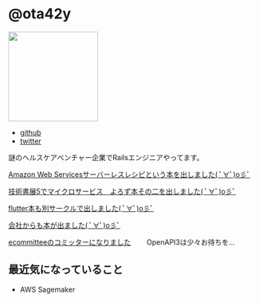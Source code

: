 # @ota42y
<img src="https://avatars1.githubusercontent.com/u/6755375?s=400&u=b672166e12b77fb22553348ac4d9fb035b69381c&v=4" width=180 />

- [github](https://github.com/ota42y)
- [twitter](https://twitter.com/ota42y)

謎のヘルスケアベンチャー企業でRailsエンジニアやってます。  

[Amazon Web Servicesサーバーレスレシピという本を出しました( ﾟ∀ﾟ)o彡ﾟ](https://www.amazon.co.jp/gp/product/B07HXW1MJW/ref=as_li_tl?ie=UTF8&camp=247&creative=1211&creativeASIN=B07HXW1MJW&linkCode=as2&tag=ota42y-22&linkId=5174f8f30bb21372de55744805a36ad8)

[技術書展5でマイクロサービス　よろず本その二を出しました( ﾟ∀ﾟ)o彡ﾟ](https://booth.pm/ja/items/1040359)

[flutter本も別サークルで出しました( ﾟ∀ﾟ)o彡ﾟ](https://booth.pm/ja/items/1040373)

[会社からも本が出ました( ﾟ∀ﾟ)o彡ﾟ](https://ota42y.com/blog/2018/10/07/techbook_5_result/)

[ecommitteeのコミッターになりました](https://github.com/interagent)　　
OpenAPI3は少々お待ちを…


## 最近気になっていること
- AWS Sagemaker
